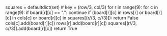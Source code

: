 squares = defaultdict(set) # key = (row/3, col/3)
for r in range(9):
for c in range(9):
if board[r][c] == ".":
continue
if (board[r][c] in rows[r] or
board[r][c] in cols[c] or
board[r][c] in squares[(r//3, c//3)]):
return False
cols[c].add(board[r][c])
rows[r].add(board[r][c])
squares[(r//3, c//3)].add(board[r][c])
return True